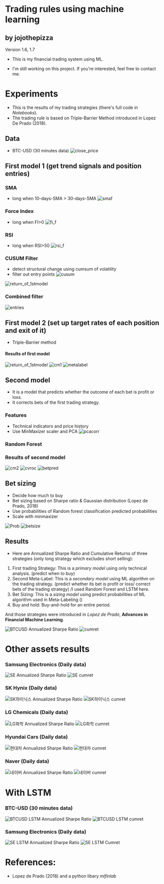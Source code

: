 # Trading rules using machine learning 
## by jojothepizza
Version 1.6, 1.7

- This is my financial trading system using ML.

- I'm still working on this project. If you're interested, feel free to contact me.

# Experiments

 - This is the results of my trading strategies (there's full code in *Notebooks*).
 - The trading rule is based on Triple-Barrier Method introduced in Lopez De Prado (2018).

## Data
- BTC-USD (30 minutes data)
![close_price](https://user-images.githubusercontent.com/52461409/104313915-11bd5c80-551c-11eb-9f23-f8fa73e88ddf.jpg)

## First model 1 (get trend signals and position entries)
### SMA 
- long when 10-days-SMA > 30-days-SMA
![smaf](https://user-images.githubusercontent.com/52461409/104313942-17b33d80-551c-11eb-9238-005598758f1f.jpg)
### Force Index
- long when FI>0
![fi_f](https://user-images.githubusercontent.com/52461409/104313940-171aa700-551c-11eb-856a-e16b03f5753c.jpg)
### RSI
- long when RSI>50
![rsi_f](https://user-images.githubusercontent.com/52461409/104313939-171aa700-551c-11eb-9d69-ddfcc205e603.jpg)

### CUSUM Filter
- detect structural change using cumsum of volatility
- filter out entry points
![cusum](https://user-images.githubusercontent.com/52461409/104313937-16821080-551c-11eb-8eb6-23aab2801d54.jpg)

![return_of_1stmodel](https://user-images.githubusercontent.com/52461409/104313933-15e97a00-551c-11eb-9d41-8cb171c73ce5.jpg)
### Combined filter
![entries](https://user-images.githubusercontent.com/52461409/104313935-16821080-551c-11eb-8e10-d7f3df7ed431.jpg)

## First model 2 (set up target rates of each position and exit of it)
- Triple-Barrier method
#### Results of first model
![return_of_1stmodel](https://user-images.githubusercontent.com/52461409/104313933-15e97a00-551c-11eb-9d41-8cb171c73ce5.jpg)
![cm1](https://user-images.githubusercontent.com/52461409/104313931-15e97a00-551c-11eb-9c1d-6889094fd8bc.jpg)
![metalabel](https://user-images.githubusercontent.com/52461409/104313928-14b84d00-551c-11eb-8ed5-813fa22ab71d.jpg)


## Second model
- It is a model that predicts whether the outcome of each bet is profit or loss.
- It corrects bets of the first trading strategy.
### Features
- Technical indicators and price history
- Use MinMaxizer scaler and PCA
![pcacorr](https://user-images.githubusercontent.com/52461409/104313926-14b84d00-551c-11eb-9daa-be3ce324a086.jpg)

### Random Forest
### Results of second model
![cm2](https://user-images.githubusercontent.com/52461409/104313929-1550e380-551c-11eb-96f1-7414d31ae4fa.jpg)
![cvroc](https://user-images.githubusercontent.com/52461409/104313925-141fb680-551c-11eb-9a0e-e9dcfb0b1852.jpg)
![betpred](https://user-images.githubusercontent.com/52461409/104313924-141fb680-551c-11eb-86c5-549b9be60690.jpg)

## Bet sizing
- Decide how much to buy
- Bet sizing based on Sharpe ratio & Gaussian distribution (Lopez de Prado, 2018)
- Use probabilities of Random forest classification predicted probabilities
- Scale with minmaxizer

![Prob](https://user-images.githubusercontent.com/52461409/104313923-13872000-551c-11eb-856b-ea5d09e924cf.jpg)
![betsize](https://user-images.githubusercontent.com/52461409/104313920-13872000-551c-11eb-9422-ceee79ed5c54.jpg)


## Results
- Here are Annualized Sharpe Ratio and Cumulative Returns of three strategies (only long strategy which excludes short selling):
 1. First trading Strategy: This is a *primary model* using only technical analysis. (predict when to buy)
 2. Second Meta-Label: This is a *secondary model* using ML algorithm on the trading strategy. (predict whether its bet is profit or loss/ correct bets of the trading strategy) /I used Random Forest and LSTM here.
 3. Bet Sizing: This is a *sizing model* using predict probabilities of ML algorithm used in Meta-Labeling ()
 4. Buy and hold: Buy-and-hold for an entire period.
 
 And those strategies were introduced in *Lopez de Prado*, **Advances in Financial Machine Learning**.
 
![BTCUSD Annualized Sharpe Ratio](https://user-images.githubusercontent.com/52461409/104087088-9b60f600-52a0-11eb-8647-d3426ddabd39.png)
![cumret](https://user-images.githubusercontent.com/52461409/104313918-12ee8980-551c-11eb-916a-34c506afa1bf.jpg)



# Other assets results 
### Samsung Electronics (Daily data)
![SE Annualized Sharpe Ratio](https://user-images.githubusercontent.com/52461409/104087185-3a85ed80-52a1-11eb-8a56-6ed015e78327.png)
![SE cumret](https://user-images.githubusercontent.com/52461409/104087186-3b1e8400-52a1-11eb-9220-c48857479baa.jpg)

### SK Hynix (Daily data)
![SK하이닉스 Annualized Sharpe Ratio](https://user-images.githubusercontent.com/52461409/104093517-4cca5080-52ce-11eb-9b10-17220d3b430c.png)
![SK하이닉스 cumret](https://user-images.githubusercontent.com/52461409/104093518-4cca5080-52ce-11eb-8662-74bfa3550dc1.jpg)

### LG Chemicals (Daily data)
![LG화학 Annualized Sharpe Ratio](https://user-images.githubusercontent.com/52461409/104093513-4c31ba00-52ce-11eb-8ea2-27f90df14e2b.png)
![LG화학 cumret](https://user-images.githubusercontent.com/52461409/104093515-4c31ba00-52ce-11eb-8987-7828f92d2484.jpg)

### Hyundai Cars (Daily data)
![현대차 Annualized Sharpe Ratio](https://user-images.githubusercontent.com/52461409/104093511-4b992380-52ce-11eb-94e0-ff0ee820cc45.png)
![현대차 cumret](https://user-images.githubusercontent.com/52461409/104093512-4b992380-52ce-11eb-897d-1d1f26087767.jpg)

### Naver (Daily data)
![네이버 Annualized Sharpe Ratio](https://user-images.githubusercontent.com/52461409/104093508-49cf6000-52ce-11eb-8e01-9365a1529d3c.png)
![네이버 cumret](https://user-images.githubusercontent.com/52461409/104093510-4b008d00-52ce-11eb-84c2-426179f75a7a.jpg)

# With LSTM

### BTC-USD (30 minutes data)
![BTCUSD LSTM Annualized Sharpe Ratio](https://user-images.githubusercontent.com/52461409/104122594-4b119300-5389-11eb-9811-85b725295367.png)
![BTCUSD LSTM cumret](https://user-images.githubusercontent.com/52461409/104122589-4947cf80-5389-11eb-93c4-f754367d6905.jpg)

### Samsung Electronics (Daily data)
![SE LSTM Annualized Sharpe Ratio](https://user-images.githubusercontent.com/52461409/104122591-4a78fc80-5389-11eb-8673-ed6254e9a1ac.png)
![SE LSTM Cumret](https://user-images.githubusercontent.com/52461409/104122592-4a78fc80-5389-11eb-8761-33c07c949286.jpg)


# References: 
- Lopez de Prado (2018) and a python libary *mlfinlab*

